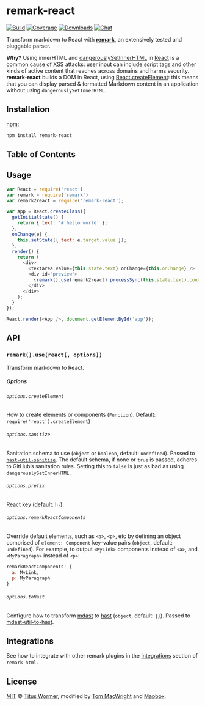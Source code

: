 # remark-react

[![Build][build-badge]][build]
[![Coverage][coverage-badge]][coverage]
[![Downloads][downloads-badge]][downloads]
[![Chat][chat-badge]][chat]

Transform markdown to React with **[remark][]**, an extensively tested and
pluggable parser.

**Why?**  Using innerHTML and [dangerouslySetInnerHTML][] in [React][] is a
common cause of [XSS][] attacks: user input can include script tags and other
kinds of active content that reaches across domains and harms security.
**remark-react** builds a DOM in React, using [React.createElement][h]: this
means that you can display parsed & formatted Markdown content in an
application without using `dangerouslySetInnerHTML`.

## Installation

[npm][]:

```bash
npm install remark-react
```

## Table of Contents

## Usage

```js
var React = require('react')
var remark = require('remark')
var remark2react = require('remark-react');

var App = React.createClass({
  getInitialState() {
    return { text: '# hello world' };
  },
  onChange(e) {
    this.setState({ text: e.target.value });
  },
  render() {
    return (
      <div>
        <textarea value={this.state.text} onChange={this.onChange} />
        <div id='preview'>
          {remark().use(remark2react).processSync(this.state.text).contents}
        </div>
      </div>
    );
  }
});

React.render(<App />, document.getElementById('app'));
```

## API

### `remark().use(react[, options])`

Transform markdown to React.

##### Options

###### `options.createElement`

How to create elements or components (`Function`).
Default: `require('react').createElement`)

###### `options.sanitize`

Sanitation schema to use (`object` or `boolean`, default: `undefined`).
Passed to [`hast-util-sanitize`][sanitize].
The default schema, if none or `true` is passed, adheres to GitHub’s
sanitation rules.
Setting this to `false` is just as bad as using `dangerouslySetInnerHTML`.

###### `options.prefix`

React key (default: `h-`).

###### `options.remarkReactComponents`

Override default elements, such as `<a>`, `<p>`, etc by defining an object
comprised of `element: Component` key-value pairs (`object`, default:
`undefined`).
For example, to output `<MyLink>` components instead of `<a>`, and
`<MyParagraph>` instead of `<p>`:

```javascript
remarkReactComponents: {
  a: MyLink,
  p: MyParagraph
}
```

###### `options.toHast`

Configure how to transform [mdast][] to [hast][] (`object`, default: `{}`).
Passed to [mdast-util-to-hast][to-hast].

## Integrations

See how to integrate with other remark plugins in the [Integrations][] section
of `remark-html`.

## License

[MIT][license] © [Titus Wormer][author], modified by [Tom MacWright][tom] and
[Mapbox][].

[build-badge]: https://img.shields.io/travis/mapbox/remark-react.svg

[build]: https://travis-ci.org/mapbox/remark-react

[coverage-badge]: https://img.shields.io/codecov/c/github/mapbox/remark-react.svg

[coverage]: https://codecov.io/github/mapbox/remark-react

[downloads-badge]: https://img.shields.io/npm/dm/remark-react.svg

[downloads]: https://www.npmjs.com/package/remark-react

[chat-badge]: https://img.shields.io/badge/join%20the%20community-on%20spectrum-7b16ff.svg

[chat]: https://spectrum.chat/unified/remark

[npm]: https://docs.npmjs.com/cli/install

[license]: license

[author]: https://wooorm.com

[tom]: https://macwright.org

[mdast]: https://github.com/syntax-tree/mdast

[hast]: https://github.com/syntax-tree/hast

[remark]: https://github.com/remarkjs/remark

[mapbox]: https://www.mapbox.com

[to-hast]: https://github.com/syntax-tree/mdast-util-to-hast#tohastnode-options

[react]: http://facebook.github.io/react/

[dangerouslysetinnerhtml]: https://reactjs.org/docs/dom-elements.html#dangerouslysetinnerhtml

[xss]: https://en.wikipedia.org/wiki/Cross-site_scripting

[h]: https://reactjs.org/docs/react-api.html#createelement

[sanitize]: https://github.com/syntax-tree/hast-util-sanitize

[integrations]: https://github.com/remarkjs/remark-html#integrations
